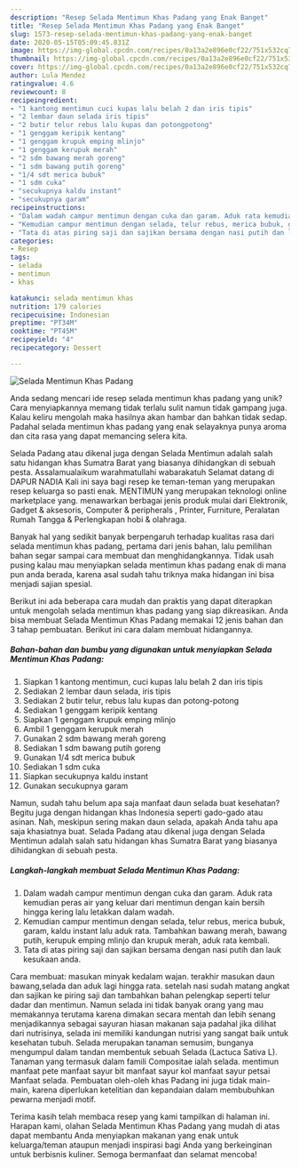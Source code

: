 ```yaml
---
description: "Resep Selada Mentimun Khas Padang yang Enak Banget"
title: "Resep Selada Mentimun Khas Padang yang Enak Banget"
slug: 1573-resep-selada-mentimun-khas-padang-yang-enak-banget
date: 2020-05-15T05:09:45.831Z
image: https://img-global.cpcdn.com/recipes/0a13a2e896e0cf22/751x532cq70/selada-mentimun-khas-padang-foto-resep-utama.jpg
thumbnail: https://img-global.cpcdn.com/recipes/0a13a2e896e0cf22/751x532cq70/selada-mentimun-khas-padang-foto-resep-utama.jpg
cover: https://img-global.cpcdn.com/recipes/0a13a2e896e0cf22/751x532cq70/selada-mentimun-khas-padang-foto-resep-utama.jpg
author: Lula Mendez
ratingvalue: 4.6
reviewcount: 8
recipeingredient:
- "1 kantong mentimun cuci kupas lalu belah 2 dan iris tipis"
- "2 lembar daun selada iris tipis"
- "2 butir telur rebus lalu kupas dan potongpotong"
- "1 genggam keripik kentang"
- "1 genggam krupuk emping mlinjo"
- "1 genggam kerupuk merah"
- "2 sdm bawang merah goreng"
- "1 sdm bawang putih goreng"
- "1/4 sdt merica bubuk"
- "1 sdm cuka"
- "secukupnya kaldu instant"
- "secukupnya garam"
recipeinstructions:
- "Dalam wadah campur mentimun dengan cuka dan garam. Aduk rata kemudian peras air yang keluar dari mentimun dengan kain bersih hingga kering lalu letakkan dalam wadah."
- "Kemudian campur mentimun dengan selada, telur rebus, merica bubuk, garam, kaldu instant lalu aduk rata. Tambahkan bawang merah, bawang putih, kerupuk emping mlinjo dan krupuk merah, aduk rata kembali."
- "Tata di atas piring saji dan sajikan bersama dengan nasi putih dan lauk kesukaan anda."
categories:
- Resep
tags:
- selada
- mentimun
- khas

katakunci: selada mentimun khas 
nutrition: 179 calories
recipecuisine: Indonesian
preptime: "PT34M"
cooktime: "PT45M"
recipeyield: "4"
recipecategory: Dessert

---
```



![Selada Mentimun Khas Padang](https://img-global.cpcdn.com/recipes/0a13a2e896e0cf22/751x532cq70/selada-mentimun-khas-padang-foto-resep-utama.jpg)

Anda sedang mencari ide resep selada mentimun khas padang yang unik? Cara menyiapkannya memang tidak terlalu sulit namun tidak gampang juga. Kalau keliru mengolah maka hasilnya akan hambar dan bahkan tidak sedap. Padahal selada mentimun khas padang yang enak selayaknya punya aroma dan cita rasa yang dapat memancing selera kita.

Selada Padang atau dikenal juga dengan Selada Mentimun adalah salah satu hidangan khas Sumatra Barat yang biasanya dihidangkan di sebuah pesta. Assalamualaikum warahmatullahi wabarakatuh Selamat datang di DAPUR NADIA Kali ini saya bagi resep ke teman-teman yang merupakan resep keluarga so pasti enak. MENTIMUN yang merupakan teknologi online marketplace yang. menawarkan berbagai jenis produk mulai dari Elektronik, Gadget &amp; aksesoris, Computer &amp; peripherals , Printer, Furniture, Peralatan Rumah Tangga &amp; Perlengkapan hobi &amp; olahraga.

Banyak hal yang sedikit banyak berpengaruh terhadap kualitas rasa dari selada mentimun khas padang, pertama dari jenis bahan, lalu pemilihan bahan segar sampai cara membuat dan menghidangkannya. Tidak usah pusing kalau mau menyiapkan selada mentimun khas padang enak di mana pun anda berada, karena asal sudah tahu triknya maka hidangan ini bisa menjadi sajian spesial.


Berikut ini ada beberapa cara mudah dan praktis yang dapat diterapkan untuk mengolah selada mentimun khas padang yang siap dikreasikan. Anda bisa membuat Selada Mentimun Khas Padang memakai 12 jenis bahan dan 3 tahap pembuatan. Berikut ini cara dalam membuat hidangannya.

<!--inarticleads1-->

##### Bahan-bahan dan bumbu yang digunakan untuk menyiapkan Selada Mentimun Khas Padang:

1. Siapkan 1 kantong mentimun, cuci kupas lalu belah 2 dan iris tipis
1. Sediakan 2 lembar daun selada, iris tipis
1. Sediakan 2 butir telur, rebus lalu kupas dan potong-potong
1. Sediakan 1 genggam keripik kentang
1. Siapkan 1 genggam krupuk emping mlinjo
1. Ambil 1 genggam kerupuk merah
1. Gunakan 2 sdm bawang merah goreng
1. Sediakan 1 sdm bawang putih goreng
1. Gunakan 1/4 sdt merica bubuk
1. Sediakan 1 sdm cuka
1. Siapkan secukupnya kaldu instant
1. Gunakan secukupnya garam


Namun, sudah tahu belum apa saja manfaat daun selada buat kesehatan? Begitu juga dengan hidangan khas Indonesia seperti gado-gado atau asinan. Nah, meskipun sering makan daun selada, apakah Anda tahu apa saja khasiatnya buat. Selada Padang atau dikenal juga dengan Selada Mentimun adalah salah satu hidangan khas Sumatra Barat yang biasanya dihidangkan di sebuah pesta. 

<!--inarticleads2-->

##### Langkah-langkah membuat Selada Mentimun Khas Padang:

1. Dalam wadah campur mentimun dengan cuka dan garam. Aduk rata kemudian peras air yang keluar dari mentimun dengan kain bersih hingga kering lalu letakkan dalam wadah.
1. Kemudian campur mentimun dengan selada, telur rebus, merica bubuk, garam, kaldu instant lalu aduk rata. Tambahkan bawang merah, bawang putih, kerupuk emping mlinjo dan krupuk merah, aduk rata kembali.
1. Tata di atas piring saji dan sajikan bersama dengan nasi putih dan lauk kesukaan anda.


Cara membuat: masukan minyak kedalam wajan. terakhir masukan daun bawang,selada dan aduk lagi hingga rata. setelah nasi sudah matang angkat dan sajikan ke piring saji dan tambahkan bahan pelengkap seperti telur dadar dan mentimun. Namun selada ini tidak banyak orang yang mau memakannya terutama karena dimakan secara mentah dan lebih senang menjadikannya sebagai sayuran hiasan makanan saja padahal jika dilihat dari nutrisinya, selada ini memiliki kandungan nutrisi yang sangat baik untuk kesehatan tubuh. Selada merupakan tanaman semusim, bunganya mengumpul dalam tandan membentuk sebuah Selada (Lactuca Sativa L). Tanaman yang termasuk dalam famili Compositae ialah selada. mentimun manfaat pete manfaat sayur bit manfaat sayur kol manfaat sayur petsai Manfaat selada. Pembuatan oleh-oleh khas Padang ini juga tidak main-main, karena diperlukan ketelitian dan kepandaian dalam membubuhkan pewarna menjadi motif. 

Terima kasih telah membaca resep yang kami tampilkan di halaman ini. Harapan kami, olahan Selada Mentimun Khas Padang yang mudah di atas dapat membantu Anda menyiapkan makanan yang enak untuk keluarga/teman ataupun menjadi inspirasi bagi Anda yang berkeinginan untuk berbisnis kuliner. Semoga bermanfaat dan selamat mencoba!
